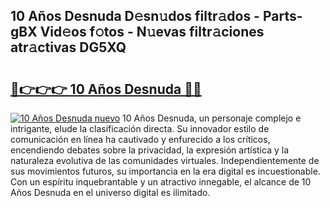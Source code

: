 ## 10 Años Desnuda D𝚎sn𝚞dos filtr𝚊dos - Parts-gBX Vid𝚎os f𝚘tos - N𝚞evas filtr𝚊ciones atr𝚊ctivas DG5XQ

# <h2><a href="http://mb7evw.tromn.icu/?c=10+A%c3%b1os+Desnuda">🔗👉👉👉 10 Años Desnuda 🔗🔗</a></h2>

[![10 Años Desnuda nuevo](https://i.imgur.com/pEAQMta.gif)](http://mb7evw.tromn.icu/?c=10+A%c3%b1os+Desnuda)
10 Años Desnuda, un personaje complejo e intrigante, elude la clasificación directa. Su innovador estilo de comunicación en línea ha cautivado y enfurecido a los críticos, encendiendo debates sobre la privacidad, la expresión artística y la naturaleza evolutiva de las comunidades virtuales. Independientemente de sus movimientos futuros, su importancia en la era digital es incuestionable. Con un espíritu inquebrantable y un atractivo innegable, el alcance de 10 Años Desnuda en el universo digital es ilimitado.

